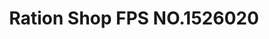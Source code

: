 ---
title: "Ration Shop FPS NO.1526020"
url: /kanjirapally/ration-shop-fps-no-1526020/
shop: convenience
---